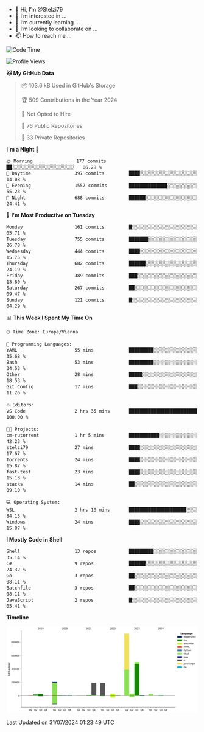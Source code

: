 - 👋 Hi, I’m @Stelzi79
- 👀 I’m interested in ...
- 🌱 I’m currently learning ...
- 💞️ I’m looking to collaborate on ...
- 📫 How to reach me ...

<!--START_SECTION:waka-->
![Code Time](http://img.shields.io/badge/Code%20Time-1%2C014%20hrs%2057%20mins-blue)

![Profile Views](http://img.shields.io/badge/Profile%20Views-0-blue)

**🐱 My GitHub Data** 

> 📦 103.6 kB Used in GitHub's Storage 
 > 
> 🏆 509 Contributions in the Year 2024
 > 
> 🚫 Not Opted to Hire
 > 
> 📜 76 Public Repositories 
 > 
> 🔑 33 Private Repositories 
 > 
**I'm a Night 🦉** 

```text
🌞 Morning                177 commits         ██░░░░░░░░░░░░░░░░░░░░░░░   06.28 % 
🌆 Daytime                397 commits         ████░░░░░░░░░░░░░░░░░░░░░   14.08 % 
🌃 Evening                1557 commits        ██████████████░░░░░░░░░░░   55.23 % 
🌙 Night                  688 commits         ██████░░░░░░░░░░░░░░░░░░░   24.41 % 
```
📅 **I'm Most Productive on Tuesday** 

```text
Monday                   161 commits         █░░░░░░░░░░░░░░░░░░░░░░░░   05.71 % 
Tuesday                  755 commits         ███████░░░░░░░░░░░░░░░░░░   26.78 % 
Wednesday                444 commits         ████░░░░░░░░░░░░░░░░░░░░░   15.75 % 
Thursday                 682 commits         ██████░░░░░░░░░░░░░░░░░░░   24.19 % 
Friday                   389 commits         ███░░░░░░░░░░░░░░░░░░░░░░   13.80 % 
Saturday                 267 commits         ██░░░░░░░░░░░░░░░░░░░░░░░   09.47 % 
Sunday                   121 commits         █░░░░░░░░░░░░░░░░░░░░░░░░   04.29 % 
```


📊 **This Week I Spent My Time On** 

```text
🕑︎ Time Zone: Europe/Vienna

💬 Programming Languages: 
YAML                     55 mins             █████████░░░░░░░░░░░░░░░░   35.68 % 
Bash                     53 mins             █████████░░░░░░░░░░░░░░░░   34.53 % 
Other                    28 mins             █████░░░░░░░░░░░░░░░░░░░░   18.53 % 
Git Config               17 mins             ███░░░░░░░░░░░░░░░░░░░░░░   11.26 % 

🔥 Editors: 
VS Code                  2 hrs 35 mins       █████████████████████████   100.00 % 

🐱‍💻 Projects: 
cm-rutorrent             1 hr 5 mins         ███████████░░░░░░░░░░░░░░   42.23 % 
stelzi79                 27 mins             ████░░░░░░░░░░░░░░░░░░░░░   17.67 % 
Torrents                 24 mins             ████░░░░░░░░░░░░░░░░░░░░░   15.87 % 
fast-test                23 mins             ████░░░░░░░░░░░░░░░░░░░░░   15.13 % 
stacks                   14 mins             ██░░░░░░░░░░░░░░░░░░░░░░░   09.10 % 

💻 Operating System: 
WSL                      2 hrs 10 mins       █████████████████████░░░░   84.13 % 
Windows                  24 mins             ████░░░░░░░░░░░░░░░░░░░░░   15.87 % 
```

**I Mostly Code in Shell** 

```text
Shell                    13 repos            █████████░░░░░░░░░░░░░░░░   35.14 % 
C#                       9 repos             ██████░░░░░░░░░░░░░░░░░░░   24.32 % 
Go                       3 repos             ██░░░░░░░░░░░░░░░░░░░░░░░   08.11 % 
Batchfile                3 repos             ██░░░░░░░░░░░░░░░░░░░░░░░   08.11 % 
JavaScript               2 repos             █░░░░░░░░░░░░░░░░░░░░░░░░   05.41 % 
```



**Timeline**

![Lines of Code chart](https://raw.githubusercontent.com/Stelzi79/Stelzi79/main/assets/bar_graph.png)


 Last Updated on 31/07/2024 01:23:49 UTC
<!--END_SECTION:waka-->

<!---
Stelzi79/Stelzi79 is a ✨ special ✨ repository because its `README.md` (this file) appears on your GitHub profile.
You can click the Preview link to take a look at your changes.
--->
